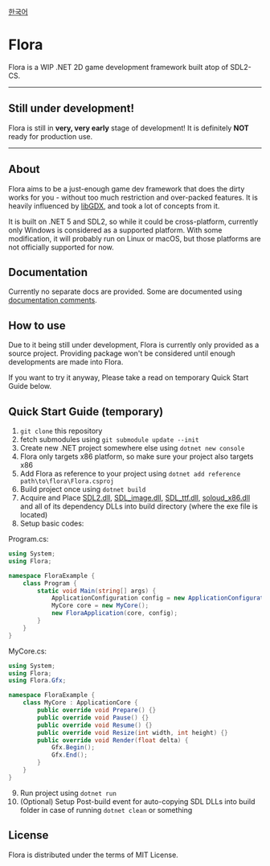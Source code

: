 [한국어](README_ko.md)

# Flora
Flora is a WIP .NET 2D game development framework built atop of SDL2-CS.

---

## **Still under development!**
Flora is still in **very, very early** stage of development! It is definitely **NOT** ready for production use.

---

## About

Flora aims to be a just-enough game dev framework that does the dirty works for you - without too much restriction and over-packed features. It is heavily influenced by [libGDX](https://github.com/libgdx/libgdx/), and took a lot of concepts from it.

It is built on .NET 5 and SDL2, so while it could be cross-platform, currently only Windows is considered as a supported platform. With some modification, it will probably run on Linux or macOS, but those platforms are not officially supported for now.

## Documentation

Currently no separate docs are provided. Some are documented using [documentation comments](https://docs.microsoft.com/en-us/dotnet/csharp/language-reference/language-specification/documentation-comments).

## How to use

Due to it being still under development, Flora is currently only provided as a source project. Providing package won't be considered until enough developments are made into Flora.

If you want to try it anyway, Please take a read on temporary Quick Start Guide below.

## Quick Start Guide (temporary)

1. ```git clone``` this repository
2. fetch submodules using ```git submodule update --init```
3. Create new .NET project somewhere else using ```dotnet new console```
4. Flora only targets x86 platform, so make sure your project also targets x86
5. Add Flora as reference to your project using ```dotnet add reference path\to\flora\Flora.csproj```
6. Build project once using ```dotnet build```
7. Acquire and Place [SDL2.dll](https://www.libsdl.org/download-2.0.php), [SDL_image.dll](https://www.libsdl.org/projects/SDL_image/), [SDL_ttf.dll](https://www.libsdl.org/projects/SDL_ttf/), [soloud_x86.dll](https://sol.gfxile.net/soloud/downloads.html) and all of its dependency DLLs into build directory (where the exe file is located)
8. Setup basic codes:

Program.cs:
```csharp
using System;
using Flora;

namespace FloraExample {
    class Program {
        static void Main(string[] args) {
            ApplicationConfiguration config = new ApplicationConfiguration();
            MyCore core = new MyCore();
            new FloraApplication(core, config);
        }
    }
}

```

MyCore.cs:
```csharp
using System;
using Flora;
using Flora.Gfx;

namespace FloraExample {
    class MyCore : ApplicationCore {
        public override void Prepare() {}
        public override void Pause() {}
        public override void Resume() {}
        public override void Resize(int width, int height) {}
        public override void Render(float delta) {
            Gfx.Begin();
            Gfx.End();
        }
    }
}
```

9. Run project using ```dotnet run```
10. (Optional) Setup Post-build event for auto-copying SDL DLLs into build folder in case of running ```dotnet clean``` or something

## License

Flora is distributed under the terms of MIT License.